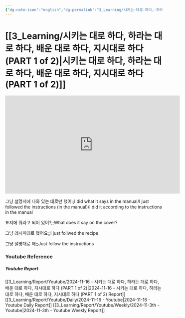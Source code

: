 ```yaml
---
{"dg-note-icon":"english","dg-permalink":"3_Learning/시키는-대로-하다,-하라는-대로-하다,-배운-대로-하다,-지시대로-하다-(PART-1-of-2)","created-date":"2024-11-16 11:24:18 am","date":"2024-11-16","type":"youtube","tags":["youtube","english","flashcards"],"aliases":null,"youtuber":"빨모쌤","channelName":"라이브 아카데미","link":"https://www.youtube.com/watch?v=TPczV0wzps4","img":"https://img.youtube.com/vi/TPczV0wzps4/0.jpg","dg-publish":true,"permalink":"/3_Learning/시키는-대로-하다,-하라는-대로-하다,-배운-대로-하다,-지시대로-하다-(PART-1-of-2)/","dgPassFrontmatter":true,"noteIcon":"english"}
---
```


# [[3_Learning/시키는 대로 하다, 하라는 대로 하다, 배운 대로 하다, 지시대로 하다 (PART 1 of 2)\|시키는 대로 하다, 하라는 대로 하다, 배운 대로 하다, 지시대로 하다 (PART 1 of 2)]]


<div class="container-root"><span></span></div><div><div class="container-root"><iframe width="560" height="315" src="https://www.youtube.com/embed/TPczV0wzps4" title="YouTube video player" frameborder="0" allow="accelerometer; autoplay; clipboard-write; encrypted-media; gyroscope; picture-in-picture; web-share" allowfullscreen=""></iframe></div></div>

그냥 설명서에 나와 있는 대로만 했어;;I did what it says in the manual/I just followed the instructions (in the manual)/I did it according to the instructions in the manual
<!--SR:!2025-01-05,25,270-->
표지에 뭐라고 되어 있어?;;What does it say on the cover?
<!--SR:!2025-02-02,54,310-->
그냥 레시피대로 했어요;;I just follwed the recipe
<!--SR:!2025-02-09,60,310-->
그냥 설명대로 해;;Just follow the instructions
<!--SR:!2024-12-17,7,254-->












### Youtube Reference
##### Youtube Report
[[3_Learning/Report/Youtube/2024-11-16 - 시키는 대로 하다, 하라는 대로 하다, 배운 대로 하다, 지시대로 하다 (PART 1 of 2)\|2024-11-16 - 시키는 대로 하다, 하라는 대로 하다, 배운 대로 하다, 지시대로 하다 (PART 1 of 2) Report]]
[[3_Learning/Report/Youtube/Daily/2024-11-16 - Youtube\|2024-11-16 - Youtube Daily Report]]
[[3_Learning/Report/Youtube/Weekly/2024-11-3th - Youtube\|2024-11-3th - Youtube Weekly Report]]

